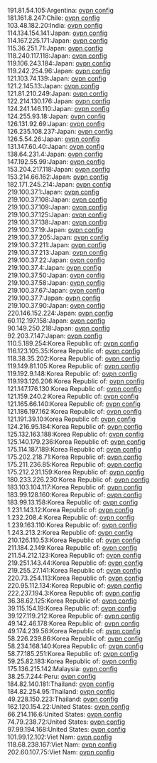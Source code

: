 191.81.54.105:Argentina: [ovpn config](vpn/191_81_54_105.ovpn)  
181.161.8.247:Chile: [ovpn config](vpn/181_161_8_247.ovpn)  
103.48.182.20:India: [ovpn config](vpn/103_48_182_20.ovpn)  
114.134.154.141:Japan: [ovpn config](vpn/114_134_154_141.ovpn)  
114.167.225.171:Japan: [ovpn config](vpn/114_167_225_171.ovpn)  
115.36.251.71:Japan: [ovpn config](vpn/115_36_251_71.ovpn)  
118.240.117.118:Japan: [ovpn config](vpn/118_240_117_118.ovpn)  
119.106.243.184:Japan: [ovpn config](vpn/119_106_243_184.ovpn)  
119.242.254.96:Japan: [ovpn config](vpn/119_242_254_96.ovpn)  
121.103.74.139:Japan: [ovpn config](vpn/121_103_74_139.ovpn)  
121.2.145.13:Japan: [ovpn config](vpn/121_2_145_13.ovpn)  
121.81.210.249:Japan: [ovpn config](vpn/121_81_210_249.ovpn)  
122.214.130.176:Japan: [ovpn config](vpn/122_214_130_176.ovpn)  
124.241.146.110:Japan: [ovpn config](vpn/124_241_146_110.ovpn)  
124.255.93.18:Japan: [ovpn config](vpn/124_255_93_18.ovpn)  
126.131.92.69:Japan: [ovpn config](vpn/126_131_92_69.ovpn)  
126.235.108.237:Japan: [ovpn config](vpn/126_235_108_237.ovpn)  
126.5.54.26:Japan: [ovpn config](vpn/126_5_54_26.ovpn)  
131.147.60.40:Japan: [ovpn config](vpn/131_147_60_40.ovpn)  
138.64.231.4:Japan: [ovpn config](vpn/138_64_231_4.ovpn)  
147.192.55.99:Japan: [ovpn config](vpn/147_192_55_99.ovpn)  
153.204.217.118:Japan: [ovpn config](vpn/153_204_217_118.ovpn)  
153.214.66.162:Japan: [ovpn config](vpn/153_214_66_162.ovpn)  
182.171.245.214:Japan: [ovpn config](vpn/182_171_245_214.ovpn)  
219.100.37.1:Japan: [ovpn config](vpn/219_100_37_1.ovpn)  
219.100.37.108:Japan: [ovpn config](vpn/219_100_37_108.ovpn)  
219.100.37.109:Japan: [ovpn config](vpn/219_100_37_109.ovpn)  
219.100.37.125:Japan: [ovpn config](vpn/219_100_37_125.ovpn)  
219.100.37.138:Japan: [ovpn config](vpn/219_100_37_138.ovpn)  
219.100.37.19:Japan: [ovpn config](vpn/219_100_37_19.ovpn)  
219.100.37.205:Japan: [ovpn config](vpn/219_100_37_205.ovpn)  
219.100.37.211:Japan: [ovpn config](vpn/219_100_37_211.ovpn)  
219.100.37.213:Japan: [ovpn config](vpn/219_100_37_213.ovpn)  
219.100.37.22:Japan: [ovpn config](vpn/219_100_37_22.ovpn)  
219.100.37.4:Japan: [ovpn config](vpn/219_100_37_4.ovpn)  
219.100.37.50:Japan: [ovpn config](vpn/219_100_37_50.ovpn)  
219.100.37.58:Japan: [ovpn config](vpn/219_100_37_58.ovpn)  
219.100.37.67:Japan: [ovpn config](vpn/219_100_37_67.ovpn)  
219.100.37.7:Japan: [ovpn config](vpn/219_100_37_7.ovpn)  
219.100.37.90:Japan: [ovpn config](vpn/219_100_37_90.ovpn)  
220.146.152.224:Japan: [ovpn config](vpn/220_146_152_224.ovpn)  
60.112.197.158:Japan: [ovpn config](vpn/60_112_197_158.ovpn)  
90.149.250.218:Japan: [ovpn config](vpn/90_149_250_218.ovpn)  
92.203.7.147:Japan: [ovpn config](vpn/92_203_7_147.ovpn)  
110.5.189.254:Korea Republic of: [ovpn config](vpn/110_5_189_254.ovpn)  
116.123.105.35:Korea Republic of: [ovpn config](vpn/116_123_105_35.ovpn)  
118.38.35.202:Korea Republic of: [ovpn config](vpn/118_38_35_202.ovpn)  
119.149.81.105:Korea Republic of: [ovpn config](vpn/119_149_81_105.ovpn)  
119.192.9.148:Korea Republic of: [ovpn config](vpn/119_192_9_148.ovpn)  
119.193.126.206:Korea Republic of: [ovpn config](vpn/119_193_126_206.ovpn)  
121.147.176.130:Korea Republic of: [ovpn config](vpn/121_147_176_130.ovpn)  
121.159.240.2:Korea Republic of: [ovpn config](vpn/121_159_240_2.ovpn)  
121.165.66.140:Korea Republic of: [ovpn config](vpn/121_165_66_140.ovpn)  
121.186.197.162:Korea Republic of: [ovpn config](vpn/121_186_197_162.ovpn)  
121.191.39.10:Korea Republic of: [ovpn config](vpn/121_191_39_10.ovpn)  
124.216.95.184:Korea Republic of: [ovpn config](vpn/124_216_95_184.ovpn)  
125.132.163.188:Korea Republic of: [ovpn config](vpn/125_132_163_188.ovpn)  
125.140.179.236:Korea Republic of: [ovpn config](vpn/125_140_179_236.ovpn)  
175.114.187.189:Korea Republic of: [ovpn config](vpn/175_114_187_189.ovpn)  
175.202.218.71:Korea Republic of: [ovpn config](vpn/175_202_218_71.ovpn)  
175.211.236.85:Korea Republic of: [ovpn config](vpn/175_211_236_85.ovpn)  
175.212.231.159:Korea Republic of: [ovpn config](vpn/175_212_231_159.ovpn)  
180.233.226.230:Korea Republic of: [ovpn config](vpn/180_233_226_230.ovpn)  
183.103.104.117:Korea Republic of: [ovpn config](vpn/183_103_104_117.ovpn)  
183.99.128.160:Korea Republic of: [ovpn config](vpn/183_99_128_160.ovpn)  
183.99.13.158:Korea Republic of: [ovpn config](vpn/183_99_13_158.ovpn)  
1.231.143.12:Korea Republic of: [ovpn config](vpn/1_231_143_12.ovpn)  
1.232.208.4:Korea Republic of: [ovpn config](vpn/1_232_208_4.ovpn)  
1.239.163.110:Korea Republic of: [ovpn config](vpn/1_239_163_110.ovpn)  
1.243.213.2:Korea Republic of: [ovpn config](vpn/1_243_213_2.ovpn)  
210.126.110.53:Korea Republic of: [ovpn config](vpn/210_126_110_53.ovpn)  
211.184.2.149:Korea Republic of: [ovpn config](vpn/211_184_2_149.ovpn)  
211.54.212.123:Korea Republic of: [ovpn config](vpn/211_54_212_123.ovpn)  
219.251.143.44:Korea Republic of: [ovpn config](vpn/219_251_143_44.ovpn)  
219.255.27.141:Korea Republic of: [ovpn config](vpn/219_255_27_141.ovpn)  
220.73.254.113:Korea Republic of: [ovpn config](vpn/220_73_254_113.ovpn)  
220.95.112.134:Korea Republic of: [ovpn config](vpn/220_95_112_134.ovpn)  
222.237.194.3:Korea Republic of: [ovpn config](vpn/222_237_194_3.ovpn)  
36.38.62.125:Korea Republic of: [ovpn config](vpn/36_38_62_125.ovpn)  
39.115.154.19:Korea Republic of: [ovpn config](vpn/39_115_154_19.ovpn)  
39.127.119.212:Korea Republic of: [ovpn config](vpn/39_127_119_212.ovpn)  
49.142.46.178:Korea Republic of: [ovpn config](vpn/49_142_46_178.ovpn)  
49.174.239.56:Korea Republic of: [ovpn config](vpn/49_174_239_56.ovpn)  
58.226.239.86:Korea Republic of: [ovpn config](vpn/58_226_239_86.ovpn)  
58.234.168.140:Korea Republic of: [ovpn config](vpn/58_234_168_140.ovpn)  
58.77.185.251:Korea Republic of: [ovpn config](vpn/58_77_185_251.ovpn)  
59.25.82.183:Korea Republic of: [ovpn config](vpn/59_25_82_183.ovpn)  
175.136.215.142:Malaysia: [ovpn config](vpn/175_136_215_142.ovpn)  
38.25.7.244:Peru: [ovpn config](vpn/38_25_7_244.ovpn)  
184.82.140.181:Thailand: [ovpn config](vpn/184_82_140_181.ovpn)  
184.82.254.95:Thailand: [ovpn config](vpn/184_82_254_95.ovpn)  
49.228.150.223:Thailand: [ovpn config](vpn/49_228_150_223.ovpn)  
162.120.154.22:United States: [ovpn config](vpn/162_120_154_22.ovpn)  
66.214.116.6:United States: [ovpn config](vpn/66_214_116_6.ovpn)  
74.79.238.72:United States: [ovpn config](vpn/74_79_238_72.ovpn)  
97.99.194.168:United States: [ovpn config](vpn/97_99_194_168.ovpn)  
101.99.12.102:Viet Nam: [ovpn config](vpn/101_99_12_102.ovpn)  
118.68.238.167:Viet Nam: [ovpn config](vpn/118_68_238_167.ovpn)  
202.60.107.75:Viet Nam: [ovpn config](vpn/202_60_107_75.ovpn)  
